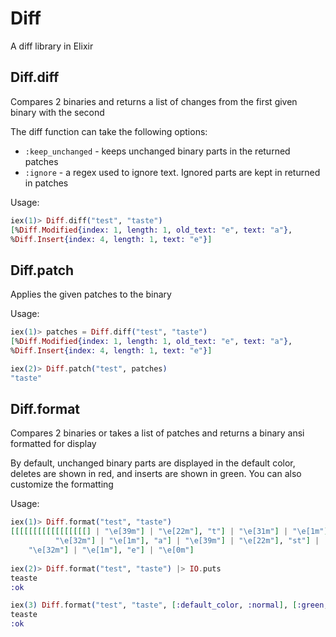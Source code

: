 Diff
====

A diff library in Elixir


## Diff.diff

Compares 2 binaries and returns a list of changes from the first given binary with the second

The diff function can take the following options:

* `:keep_unchanged` - keeps unchanged binary parts in the returned patches
* `:ignore` - a regex used to ignore text. Ignored parts are kept in returned in patches

Usage:

```elixir
iex(1)> Diff.diff("test", "taste")
[%Diff.Modified{index: 1, length: 1, old_text: "e", text: "a"},
%Diff.Insert{index: 4, length: 1, text: "e"}]
```


## Diff.patch

Applies the given patches to the binary


Usage:

```elixir
iex(1)> patches = Diff.diff("test", "taste")
[%Diff.Modified{index: 1, length: 1, old_text: "e", text: "a"},
%Diff.Insert{index: 4, length: 1, text: "e"}]

iex(2)> Diff.patch("test", patches)
"taste"
```

## Diff.format

Compares 2 binaries or takes a list of patches and returns a binary ansi formatted for display

By default, unchanged binary parts are displayed in the default color, deletes are shown in red, and inserts are shown in green. You can also customize the formatting

Usage:

```elixir
iex(1)> Diff.format("test", "taste")
[[[[[[[[[[[[[[[[[] | "\e[39m"] | "\e[22m"], "t"] | "\e[31m"] | "\e[1m"], "e"] |
          "\e[32m"] | "\e[1m"], "a"] | "\e[39m"] | "\e[22m"], "st"] |
    "\e[32m"] | "\e[1m"], "e"] | "\e[0m"]
    
iex(2)> Diff.format("test", "taste") |> IO.puts
teaste
:ok

iex(3) Diff.format("test", "taste", [:default_color, :normal], [:green, :bright], [:red, :bright]) |> IO.puts
teaste
:ok
```
